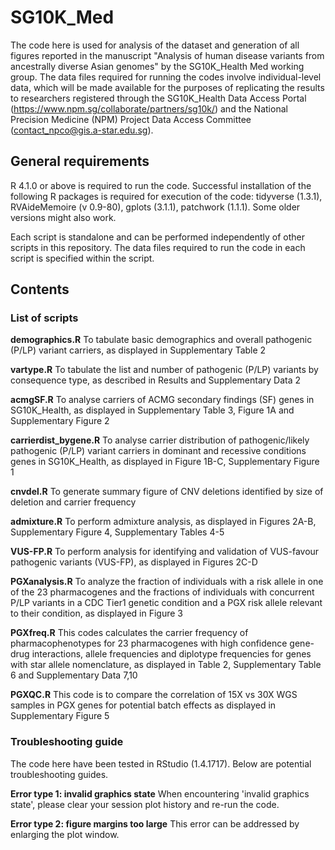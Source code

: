 # SG10K_Med
The code here is used for analysis of the dataset and generation of all figures reported in the manuscript "Analysis of human disease variants from ancestrally diverse Asian genomes" by the SG10K_Health Med working group. The data files required for running the codes involve individual-level data, which will be made available for the purposes of replicating the results to researchers registered through the SG10K_Health Data Access Portal (https://www.npm.sg/collaborate/partners/sg10k/) and the National Precision Medicine (NPM) Project Data Access Committee (contact_npco@gis.a-star.edu.sg).

## General requirements

R 4.1.0 or above is required to run the code. Successful installation of the following R packages is required for execution of the code: tidyverse (1.3.1), RVAideMemoire (v 0.9-80), gplots (3.1.1), patchwork (1.1.1). Some older versions might also work.

Each script is standalone and can be performed independently of other scripts in this repository. The data files required to run the code in each script is specified within the script.

## Contents

### List of scripts

**demographics.R**
To tabulate basic demographics and overall pathogenic (P/LP) variant carriers, as displayed in Supplementary Table 2

**vartype.R**
To tabulate the list and number of pathogenic (P/LP) variants by consequence type, as described in Results and Supplementary Data 2

**acmgSF.R**
To analyse carriers of ACMG secondary findings (SF) genes in SG10K_Health, as displayed in Supplementary Table 3, Figure 1A and Supplementary Figure 2

**carrierdist_bygene.R**
To analyse carrier distribution of pathogenic/likely pathogenic (P/LP) variant carriers in dominant and recessive conditions genes in SG10K_Health, as displayed in Figure 1B-C, Supplementary Figure 1

**cnvdel.R**
To generate summary figure of CNV deletions identified by size of deletion and carrier frequency

**admixture.R**
To perform admixture analysis, as displayed in Figures 2A-B, Supplementary Figure 4, Supplementary Tables 4-5

**VUS-FP.R**
To perform analysis for identifying and validation of VUS-favour pathogenic variants (VUS-FP), as displayed in Figures 2C-D

**PGXanalysis.R**
To analyze the fraction of individuals with a risk allele in one of the 23 pharmacogenes and the fractions of individuals with concurrent P/LP variants in a CDC Tier1 genetic condition and a PGX risk allele relevant to their condition, as displayed in Figure 3

**PGXfreq.R**
This codes calculates the carrier frequency of pharmacophenotypes for 23 pharmacogenes with high confidence gene-drug interactions, allele frequencies and diplotype frequencies for genes with star allele nomenclature, as displayed in Table 2, Supplementary Table 6 and Supplementary Data 7,10

**PGXQC.R**
This code is to compare the correlation of 15X vs 30X WGS samples in PGX genes for potential batch effects as displayed in Supplementary Figure 5

### Troubleshooting guide

The code here have been tested in RStudio (1.4.1717). Below are potential troubleshooting guides.

**Error type 1: invalid graphics state**
When encountering 'invalid graphics state', please clear your session plot history and re-run the code.

**Error type 2: figure margins too large**
This error can be addressed by enlarging the plot window.
